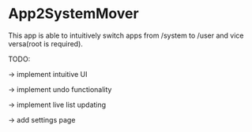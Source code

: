 # App2SystemMover
This app is able to intuitively switch apps from /system to /user and vice versa(root is required).

TODO: 

-> implement intuitive UI

-> implement undo functionality

-> implement live list updating

-> add settings page